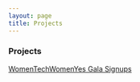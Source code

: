 ```yaml
---
layout: page
title: Projects
---
```



### Projects
[WomenTechWomenYes Gala Signups](https://njjouud.github.io/archive/WomenTechWomenYes)